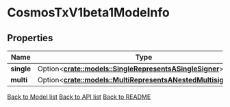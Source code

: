 # CosmosTxV1beta1ModeInfo

## Properties

Name | Type | Description | Notes
------------ | ------------- | ------------- | -------------
**single** | Option<[**crate::models::SingleRepresentsASingleSigner**](single_represents_a_single_signer.md)> |  | [optional]
**multi** | Option<[**crate::models::MultiRepresentsANestedMultisigSigner**](multi_represents_a_nested_multisig_signer.md)> |  | [optional]

[Back to Model list](../README.md#documentation-for-models) [Back to API list](../README.md#documentation-for-api-endpoints) [Back to README](../README.md)



